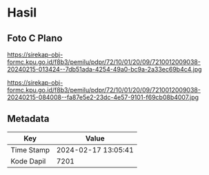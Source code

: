 # Hasil

## Foto C Plano

https://sirekap-obj-formc.kpu.go.id/f8b3/pemilu/pdpr/72/10/01/20/09/7210012009038-20240215-013424--7db51ada-4254-49a0-bc9a-2a33ec69b4c4.jpg

https://sirekap-obj-formc.kpu.go.id/f8b3/pemilu/pdpr/72/10/01/20/09/7210012009038-20240215-084008--fa87e5e2-23dc-4e57-9101-f69cb08b4007.jpg


## Metadata

| Key        | Value               |
| ---------- | ------------------- |
| Time Stamp | 2024-02-17 13:05:41 |
| Kode Dapil | 7201                |



